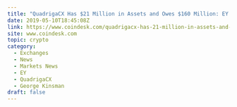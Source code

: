 ```yaml
---
title: "QuadrigaCX Has $21 Million in Assets and Owes $160 Million: EY Report"
date: 2019-05-10T18:45:08Z
link: https://www.coindesk.com/quadrigacx-has-21-million-in-assets-and-owes-160-million-ey-report?utm_medium=RSS&utm_source=hune
site: www.coindesk.com
topic: crypto
category:
  - Exchanges
  - News
  - Markets News
  - EY
  - QuadrigaCX
  - George Kinsman
draft: false
---
```

